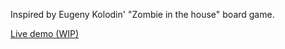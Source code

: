 Inspired by Eugeny Kolodin' "Zombie in the house" board game.

[Live demo (WIP)](https://liza-rd-brain.github.io/ZombieGame/)
